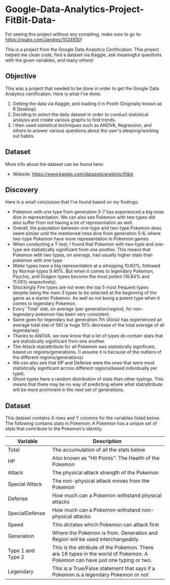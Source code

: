 # Google-Data-Analytics-Project-FitBit-Data-

For seeing this project without any compiling, make sure to go to: https://rpubs.com/Jandrez/1024930! 

This is a project from the Google Data Analytics Certification. This project helped me clean code, find a dataset via Kaggle, ask meaningful questions with the given variables, and many others!  


## Objective

This was a project that needed to be done in order to get the Google Data Analytics certification. Here is what I've done:
1. Getting the data via Kaggle, and loading it in PostIt (Originally known as R Desktop).
2. Deciding to select the daily dataset in order to conduct statistical analysis and create various graphs to find trends.
4. I then used statistical techniques such as ANOVA, Regression, and others to answer various questions about the user's sleeping/working out habits.


## Dataset
More info about the dataset can be found here:
- Website: https://www.kaggle.com/datasets/arashnic/fitbit

## Discovery

Here is a small conclusion that I've found based on my findings:
- Pokemon with one type from generation 5-7 has experienced a big nose dive in representation. We can also see Pokemon with two types did also suffer from not having a lot of representation as well.
- Overall, the population between one-type and two-type Pokemon does seem similar until the mentioned nose dive from generation 5-6, where two-type Pokemon have more representation in Pokemon games.
- When conducting a T-test, I found that Pokemon with two-type and one-type are statistically significant from one another. This means that Pokemon with two types, on average, had usually higher stats than pokemon with one type.
- Water types have a big representation at a whopping 10.63%, followed by Normal-types 9.40%. But when it comes to legendary Pokemon, Psychic, and Dragon-types become the most potent (16.84% and 11.05% respectively).
- Shockingly Fire types are not even the top 5 most frequent types despite being the main 3 types to be selected at the beginning of the game as a starter Pokemon. As well as not being a potent type when it comes to legendary Pokemon.
- Every 'Total' stat, on average (per generation/region), for non-legendary-pokemon has been very consistent.
- Same goes for legendary but generation 7th (Alola) has experienced an average total stat of 561 (a huge 10% decrease of the total average of all legendaries)
- Thanks to ANOVA, we now know that a lot of types do contain stats that are statistically significant from one another.
- The Attack stat/attribute for all Pokemon was statistically significant, based on regions/generations. (I assume it is because of the outliers of the different regions/generations)
- We can also see that HP and Defense were the ones that were most statistically significant across different regions(based individually per type).
- Ghost-types have a random distribution of stats than other typings. This means that there may be no way of predicting where what stat/attribute will be more prominent in the next set of generations.


## Dataset

This dataset contains X rows and Y columns for the variables listed below. The following contains stats in Pokemon: A Pokemon has a unique set of stats that contribute to the Pokemon's identity. 

Variable  |Description |
-----|-----|
Total|The accumulation of all the stats below|
HP|Also known as "Hit Points": The Health of the Pokemon |
Attack|The physical attack strength of the Pokemon |
Special Attack|The non-physical attack moves from the Pokemon |
Defense|How much can a Pokemon withstand physical attacks
SpecialDefense|How much can a Pokemon withstand non-physical attacks
Speed|This dictates which Pokemon can attack first
Generation|Where the Pokemon is from. Generation and Region will be used interchangeably.
Type 1 and Type 2 |This is the attribute of the Pokemon. There are 18 types in the world of Pokemon. A Pokemon can have just one typing or two. 
Legendary|This is a True/False statement that says if a Pokemon is a legendary Pokemon or not. 
